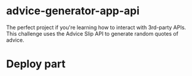 # advice-generator-app-api
The perfect project if you're learning how to interact with 3rd-party APIs. This challenge uses the Advice Slip API to generate random quotes of advice.

# Deploy part
